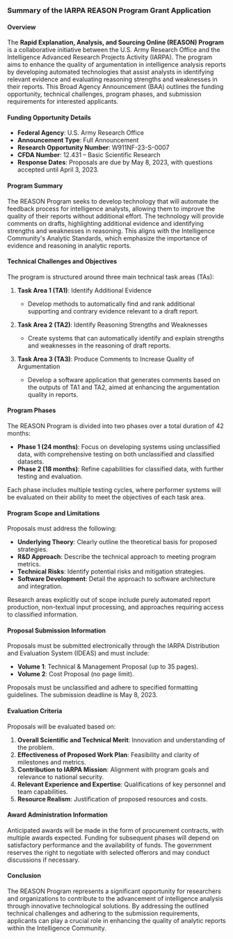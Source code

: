 ### Summary of the IARPA REASON Program Grant Application

#### Overview

The **Rapid Explanation, Analysis, and Sourcing Online (REASON) Program** is a collaborative initiative between the U.S. Army Research Office and the Intelligence Advanced Research Projects Activity (IARPA). The program aims to enhance the quality of argumentation in intelligence analysis reports by developing automated technologies that assist analysts in identifying relevant evidence and evaluating reasoning strengths and weaknesses in their reports. This Broad Agency Announcement (BAA) outlines the funding opportunity, technical challenges, program phases, and submission requirements for interested applicants.

#### Funding Opportunity Details

- **Federal Agency**: U.S. Army Research Office
- **Announcement Type**: Full Announcement
- **Research Opportunity Number**: W911NF-23-S-0007
- **CFDA Number**: 12.431 – Basic Scientific Research
- **Response Dates**: Proposals are due by May 8, 2023, with questions accepted until April 3, 2023.

#### Program Summary

The REASON Program seeks to develop technology that will automate the feedback process for intelligence analysts, allowing them to improve the quality of their reports without additional effort. The technology will provide comments on drafts, highlighting additional evidence and identifying strengths and weaknesses in reasoning. This aligns with the Intelligence Community's Analytic Standards, which emphasize the importance of evidence and reasoning in analytic reports.

#### Technical Challenges and Objectives

The program is structured around three main technical task areas (TAs):

1. **Task Area 1 (TA1)**: Identify Additional Evidence
   - Develop methods to automatically find and rank additional supporting and contrary evidence relevant to a draft report.

2. **Task Area 2 (TA2)**: Identify Reasoning Strengths and Weaknesses
   - Create systems that can automatically identify and explain strengths and weaknesses in the reasoning of draft reports.

3. **Task Area 3 (TA3)**: Produce Comments to Increase Quality of Argumentation
   - Develop a software application that generates comments based on the outputs of TA1 and TA2, aimed at enhancing the argumentation quality in reports.

#### Program Phases

The REASON Program is divided into two phases over a total duration of 42 months:

- **Phase 1 (24 months)**: Focus on developing systems using unclassified data, with comprehensive testing on both unclassified and classified datasets.
- **Phase 2 (18 months)**: Refine capabilities for classified data, with further testing and evaluation.

Each phase includes multiple testing cycles, where performer systems will be evaluated on their ability to meet the objectives of each task area.

#### Program Scope and Limitations

Proposals must address the following:

- **Underlying Theory**: Clearly outline the theoretical basis for proposed strategies.
- **R&D Approach**: Describe the technical approach to meeting program metrics.
- **Technical Risks**: Identify potential risks and mitigation strategies.
- **Software Development**: Detail the approach to software architecture and integration.

Research areas explicitly out of scope include purely automated report production, non-textual input processing, and approaches requiring access to classified information.

#### Proposal Submission Information

Proposals must be submitted electronically through the IARPA Distribution and Evaluation System (IDEAS) and must include:

- **Volume 1**: Technical & Management Proposal (up to 35 pages).
- **Volume 2**: Cost Proposal (no page limit).

Proposals must be unclassified and adhere to specified formatting guidelines. The submission deadline is May 8, 2023.

#### Evaluation Criteria

Proposals will be evaluated based on:

1. **Overall Scientific and Technical Merit**: Innovation and understanding of the problem.
2. **Effectiveness of Proposed Work Plan**: Feasibility and clarity of milestones and metrics.
3. **Contribution to IARPA Mission**: Alignment with program goals and relevance to national security.
4. **Relevant Experience and Expertise**: Qualifications of key personnel and team capabilities.
5. **Resource Realism**: Justification of proposed resources and costs.

#### Award Administration Information

Anticipated awards will be made in the form of procurement contracts, with multiple awards expected. Funding for subsequent phases will depend on satisfactory performance and the availability of funds. The government reserves the right to negotiate with selected offerors and may conduct discussions if necessary.

#### Conclusion

The REASON Program represents a significant opportunity for researchers and organizations to contribute to the advancement of intelligence analysis through innovative technological solutions. By addressing the outlined technical challenges and adhering to the submission requirements, applicants can play a crucial role in enhancing the quality of analytic reports within the Intelligence Community.